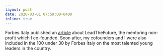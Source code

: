 ```yaml
---
layout: post
date: 2020-03-01 07:59:00-0400
inline: true
---
```


Forbes Italy published an [article](https://forbes.it/2020/03/01/stage-da-google-o-alla-nasa-con-leadthefuture-idea-di-tre-ragazzi-italiani/) about LeadTheFuture, the mentoring non-profit which I co-founded. Soon after, my cofounders and I were also included in the 100 under 30 by Forbes Italy on the most talented young leaders in the country.
